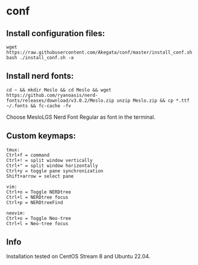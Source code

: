 conf
====
## Install configuration files:
```
wget https://raw.githubusercontent.com/Akegata/conf/master/install_conf.sh
bash ./install_conf.sh -a
```

## Install nerd fonts:
```
cd ~ && mkdir Meslo && cd Meslo && wget https://github.com/ryanoasis/nerd-fonts/releases/download/v3.0.2/Meslo.zip unzip Meslo.zip && cp *.ttf ~/.fonts && fc-cache -fv
```
Choose MesloLGS Nerd Font Regular as font in the terminal.

## Custom keymaps:
```
tmux:
Ctrl+f = command
Ctrl+! = split window vertically
Ctrl+" = split window horizontally
Ctrl+y = toggle pane synchronization
Shift+arrow = select pane

vim:
Ctrl+o = Toggle NERDtree
Ctrl+l = NERDtree focus
Ctrl+p = NERDtreeFind

neovim:
Ctrl+o = Toggle Neo-tree
Ctrl+l = Neo-tree focus
```
## Info

Installation tested on CentOS Stream 8 and Ubuntu 22.04.
